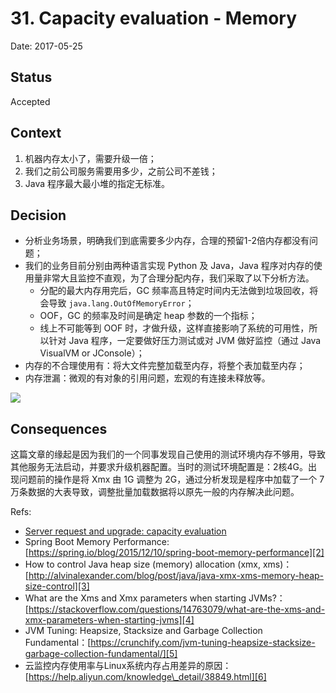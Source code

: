 # 31. Capacity evaluation - Memory

Date: 2017-05-25

## Status

Accepted

## Context

1. 机器内存太小了，需要升级一倍；
2. 我们之前公司服务需要用多少，之前公司不差钱；
3. Java 程序最大最小堆的指定无标准。

## Decision

* 分析业务场景，明确我们到底需要多少内存，合理的预留1-2倍内存都没有问题；
* 我们的业务目前分别由两种语言实现 Python 及 Java，Java 程序对内存的使用量非常大且监控不直观，为了合理分配内存，我们采取了以下分析方法。
	* 分配的最大内存用完后，GC 频率高且特定时间内无法做到垃圾回收，将会导致 `java.lang.OutOfMemoryError`；
	* OOF，GC 的频率及时间是确定 heap 参数的一个指标；
	* 线上不可能等到 OOF 时，才做升级，这样直接影响了系统的可用性，所以针对 Java 程序，一定要做好压力测试或对 JVM 做好监控（通过 Java VisualVM or JConsole）；
* 内存的不合理使用有：将大文件完整加载至内存，将整个表加载至内存；
* 内存泄漏：微观的有对象的引用问题，宏观的有连接未释放等。

![][image-1]

## Consequences

这篇文章的缘起是因为我们的一个同事发现自己使用的测试环境内存不够用，导致其他服务无法启动，并要求升级机器配置。当时的测试环境配置是：2核4G。出现问题前的操作是将 Xmx 由 1G 调整为 2G，通过分析发现是程序中加载了一个 7万条数据的大表导致，调整批量加载数据将以原先一般的内存解决此问题。

Refs:

* [Server request and upgrade: capacity evaluation][1]
* Spring Boot Memory Performance: [https://spring.io/blog/2015/12/10/spring-boot-memory-performance][2]
* How to control Java heap size (memory) allocation (xmx, xms)：[http://alvinalexander.com/blog/post/java/java-xmx-xms-memory-heap-size-control][3]
* What are the Xms and Xmx parameters when starting JVMs?：[https://stackoverflow.com/questions/14763079/what-are-the-xms-and-xmx-parameters-when-starting-jvms][4]
* JVM Tuning: Heapsize, Stacksize and Garbage Collection Fundamental：[https://crunchify.com/jvm-tuning-heapsize-stacksize-garbage-collection-fundamental/][5]
* 云监控内存使用率与Linux系统内存占用差异的原因：[https://help.aliyun.com/knowledge\_detail/38849.html][6]

[1]:	0019-server-request-and-upgrade-capacity-evaluation.md
[2]:	https://spring.io/blog/2015/12/10/spring-boot-memory-performance
[3]:	http://alvinalexander.com/blog/post/java/java-xmx-xms-memory-heap-size-control
[4]:	https://stackoverflow.com/questions/14763079/what-are-the-xms-and-xmx-parameters-when-starting-jvms
[5]:	https://crunchify.com/jvm-tuning-heapsize-stacksize-garbage-collection-fundamental/
[6]:	https://help.aliyun.com/knowledge_detail/38849.html

[image-1]:	files/java-memory-investigate.png
